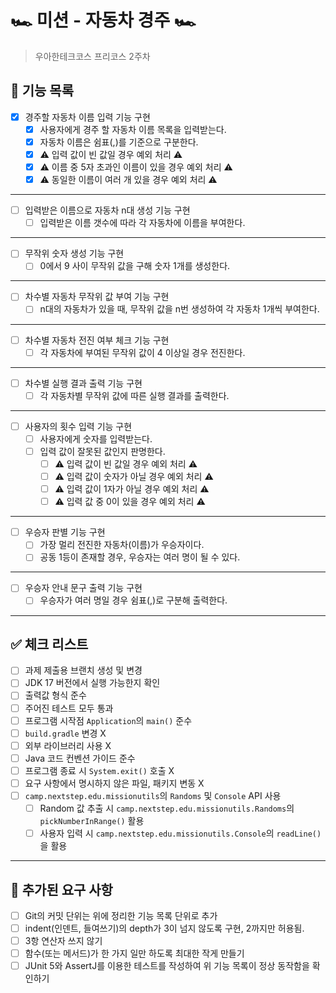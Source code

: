 # 🏎️ 미션 - 자동차 경주 🏎️

> 우아한테크코스 프리코스 2주차

## 🚀 기능 목록

- [X] 경주할 자동차 이름 입력 기능 구현
    - [X] 사용자에게 경주 할 자동차 이름 목록을 입력받는다.
    - [X] 자동차 이름은 쉼표(,)를 기준으로 구분한다.
    - [X] ⚠️ 입력 값이 빈 값일 경우 예외 처리 ⚠️
    - [X] ⚠️ 이름 중 5자 초과인 이름이 있을 경우 예외 처리 ⚠️
    - [X] ⚠️ 동일한 이름이 여러 개 있을 경우 예외 처리 ⚠️

---

- [ ] 입력받은 이름으로 자동차 n대 생성 기능 구현
    - [ ] 입력받은 이름 갯수에 따라 각 자동차에 이름을 부여한다.

---

- [ ] 무작위 숫자 생성 기능 구현
    - [ ] 0에서 9 사이 무작위 값을 구해 숫자 1개를 생성한다.

---

- [ ] 차수별 자동차 무작위 값 부여 기능 구현
    - [ ] n대의 자동차가 있을 때, 무작위 값을 n번 생성하여 각 자동차 1개씩 부여한다.

---

- [ ] 차수별 자동차 전진 여부 체크 기능 구현
    - [ ] 각 자동차에 부여된 무작위 값이 4 이상일 경우 전진한다.

---

- [ ] 차수별 실행 결과 출력 기능 구현
    - [ ] 각 자동차별 무작위 값에 따른 실행 결과를 출력한다.

---

- [ ] 사용자의 횟수 입력 기능 구현
    - [ ] 사용자에게 숫자를 입력받는다.
    - [ ] 입력 값이 잘못된 값인지 판명한다.
        - [ ] ⚠️ 입력 값이 빈 값일 경우 예외 처리 ⚠️
        - [ ] ⚠️ 입력 값이 숫자가 아닐 경우 예외 처리 ⚠️
        - [ ] ⚠️ 입력 값이 1자가 아닐 경우 예외 처리 ⚠️
        - [ ] ⚠️ 입력 값 중 0이 있을 경우 예외 처리 ⚠️

---

- [ ] 우승자 판별 기능 구현
    - [ ] 가장 멀리 전진한 자동차(이름)가 우승자이다.
    - [ ] 공동 1등이 존재할 경우, 우승자는 여러 명이 될 수 있다.

---

- [ ] 우승자 안내 문구 출력 기능 구현
    - [ ] 우승자가 여러 명일 경우 쉼표(,)로 구분해 출력한다.

---

## ✅ 체크 리스트

- [ ] 과제 제출용 브랜치 생성 및 변경
- [ ] JDK 17 버전에서 실행 가능한지 확인
- [ ] 출력값 형식 준수
- [ ] 주어진 테스트 모두 통과
- [ ] 프로그램 시작점 `Application`의 `main()` 준수
- [ ] `build.gradle` 변경 X
- [ ] 외부 라이브러리 사용 X
- [ ] Java 코드 컨벤션 가이드 준수
- [ ] 프로그램 종료 시 `System.exit()` 호출 X
- [ ] 요구 사항에서 명시하지 않은 파일, 패키지 변동 X
- [ ] `camp.nextstep.edu.missionutils`의 `Randoms` 및 `Console` API 사용
    - [ ] Random 값 추출 시 `camp.nextstep.edu.missionutils.Randoms`의 `pickNumberInRange()` 활용
    - [ ] 사용자 입력 시 `camp.nextstep.edu.missionutils.Console`의 `readLine()`을 활용

---

## 🚨 추가된 요구 사항

- [ ] Git의 커밋 단위는 위에 정리한 기능 목록 단위로 추가
- [ ] indent(인덴트, 들여쓰기)의 depth가 3이 넘지 않도록 구현, 2까지만 허용됨.
- [ ] 3항 연산자 쓰지 않기
- [ ] 함수(또는 메서드)가 한 가지 일만 하도록 최대한 작게 만들기
- [ ] JUnit 5와 AssertJ를 이용한 테스트를 작성하여 위 기능 목록이 정상 동작함을 확인하기